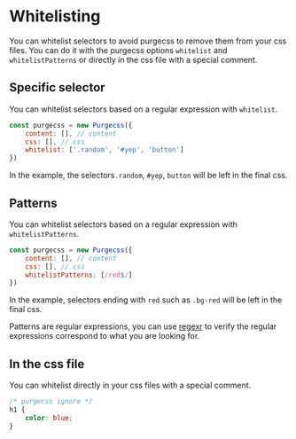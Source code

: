 # Whitelisting

You can whitelist selectors to avoid purgecss to remove them from your css files. You can do it with the purgecss options `whitelist` and `whitelistPatterns` or directly in the css file with a special comment.

## Specific selector

You can whitelist selectors based on a regular expression with `whitelist`.

```js
const purgecss = new Purgecss({
    content: [], // content
    css: [], // css
    whitelist: ['.random', '#yep', 'button']
})
```

 In the example, the selectors`.random`, `#yep`, `button` will be left in the final css.

## Patterns

You can whitelist selectors based on a regular expression with `whitelistPatterns`.

```js
const purgecss = new Purgecss({
    content: [], // content
    css: [], // css
    whitelistPatterns: [/red$/]
})
```

In the example, selectors ending with `red` such as `.bg-red` will be left in the final css.

Patterns are regular expressions, you can use [regexr](https://regexr.com) to verify the regular expressions correspond to what you are looking for. 

## In the css file

You can whitelist directly in your css files with a special comment.

```css
/* purgecss ignore */
h1 {
    color: blue;
}
```



